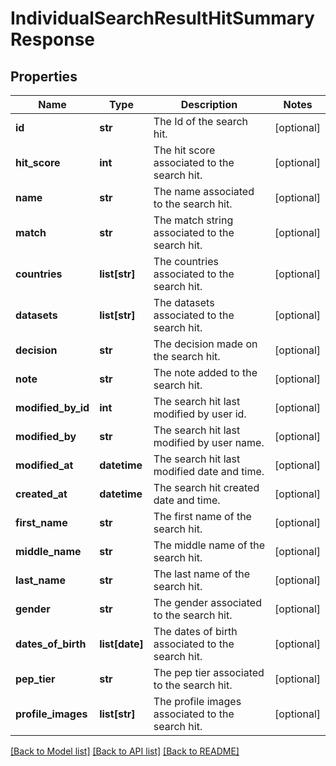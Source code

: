 # IndividualSearchResultHitSummaryResponse

## Properties
Name | Type | Description | Notes
------------ | ------------- | ------------- | -------------
**id** | **str** | The Id of the search hit. | [optional] 
**hit_score** | **int** | The hit score associated to the search hit. | [optional] 
**name** | **str** | The name associated to the search hit. | [optional] 
**match** | **str** | The match string associated to the search hit. | [optional] 
**countries** | **list[str]** | The countries associated to the search hit. | [optional] 
**datasets** | **list[str]** | The datasets associated to the search hit. | [optional] 
**decision** | **str** | The decision made on the search hit. | [optional] 
**note** | **str** | The note added to the search hit. | [optional] 
**modified_by_id** | **int** | The search hit last modified by user id. | [optional] 
**modified_by** | **str** | The search hit last modified by user name. | [optional] 
**modified_at** | **datetime** | The search hit last modified date and time. | [optional] 
**created_at** | **datetime** | The search hit created date and time. | [optional] 
**first_name** | **str** | The first name of the search hit. | [optional] 
**middle_name** | **str** | The middle name of the search hit. | [optional] 
**last_name** | **str** | The last name of the search hit. | [optional] 
**gender** | **str** | The gender associated to the search hit. | [optional] 
**dates_of_birth** | **list[date]** | The dates of birth associated to the search hit. | [optional] 
**pep_tier** | **str** | The pep tier associated to the search hit. | [optional] 
**profile_images** | **list[str]** | The profile images associated to the search hit. | [optional] 

[[Back to Model list]](../README.md#documentation-for-models) [[Back to API list]](../README.md#documentation-for-api-endpoints) [[Back to README]](../README.md)

